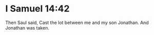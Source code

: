 # I Samuel 14:42

Then Saul said, Cast the lot between me and my son Jonathan. And Jonathan was taken.
